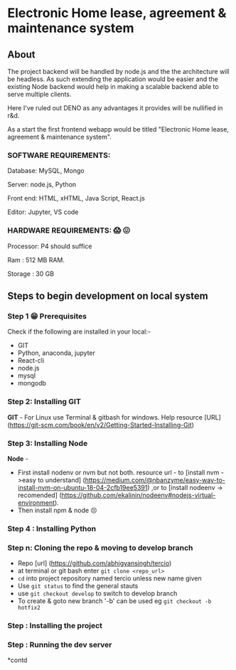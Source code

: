 # Electronic Home lease, agreement & maintenance system

## About
The project backend will be handled by node.js and the the architecture will be headless. As such extending the application would be easier and the existing Node backend would help in making a scalable backend able to serve multiple clients. 

Here I've ruled out DENO as any advantages it provides will be nullified in r&d. 

As a start the first frontend webapp would be titled "Electronic Home lease, agreement & maintenance system".

### SOFTWARE REQUIREMENTS: 
Database: MySQL, Mongo

Server: node.js, Python 

Front end: HTML, xHTML, Java Script, React.js

Editor: Jupyter, VS code

### HARDWARE REQUIREMENTS: :scream: :confounded:
Processor: P4 should suffice

Ram : 512 MB RAM.

Storage : 30 GB 

## Steps to begin development on local system

### Step 1 :grin: Prerequisites 

Check if the following are installed in your local:-

- GIT
- Python, anaconda, jupyter
- React-cli
- node.js
- mysql
- mongodb

### Step 2: Installing GIT

**GIT** - For Linux use Terminal & gitbash for windows. Help resource [URL] (https://git-scm.com/book/en/v2/Getting-Started-Installing-Git)

### Step 3: Installing Node

**Node** - 
- First install nodenv or nvm but not both. resource url - to [install nvm ->easy to understand] (https://medium.com/@nbanzyme/easy-way-to-install-nvm-on-ubuntu-18-04-2cfb19ee5391) ,or to [install nodeenv -> recomended] (https://github.com/ekalinin/nodeenv#nodejs-virtual-environment).
- Then install npm & node :persevere:

### Step 4 : Installing Python

### Step n: Cloning the repo & moving to develop branch
- Repo [url] (https://github.com/abhigyansingh/tercio)
- at terminal or git bash enter `git clone <repo_url>`
- `cd` into project repository named tercio unless new name given
- Use `git status` to find the general stauts
- use `git checkout develop` to switch to develop branch
- To create & goto new branch '-b' can be used eg `git checkout -b hotfix2`

### Step : Installing the project

### Step : Running the dev server
*contd
